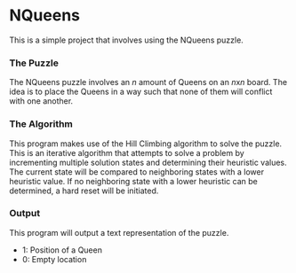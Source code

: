 # NQueens
This is a simple project that involves using the NQueens puzzle.

### The Puzzle

The NQueens puzzle involves an *n* amount of Queens on an *n*x*n* board. The idea is to place the Queens
in a way such that none of them will conflict with one another.

### The Algorithm

This program makes use of the Hill Climbing algorithm to solve the puzzle. This is an iterative algorithm
that attempts to solve a problem by incrementing multiple solution states and determining their heuristic values.
The current state will be compared to neighboring states with a lower heuristic value. If no neighboring state with
a lower heuristic can be determined, a hard reset will be initiated.

### Output

This program will output a text representation of the puzzle.
  * 1: Position of a Queen
  * 0: Empty location
